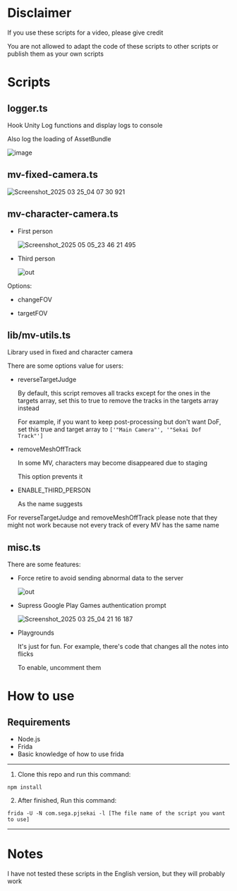 # Disclaimer
If you use these scripts for a video, please give credit

You are not allowed to adapt the code of these scripts to other scripts or publish them as your own scripts

# Scripts
## logger.ts
Hook Unity Log functions and display logs to console

Also log the loading of AssetBundle

![image](https://github.com/user-attachments/assets/86d89e18-2615-42e5-99f4-35a75a77600d)

## mv-fixed-camera.ts

![Screenshot_2025 03 25_04 07 30 921](https://github.com/user-attachments/assets/e34d21c3-00f4-458e-abc0-852615ea54e4)

## mv-character-camera.ts

- First person

  ![Screenshot_2025 05 05_23 46 21 495](https://github.com/user-attachments/assets/15216d7f-bacd-4a0d-a096-4800e38f7cf7)

- Third person

  ![out](https://github.com/user-attachments/assets/4b435987-d596-419e-88d2-48367a448349)

Options:

- changeFOV

- targetFOV

## lib/mv-utils.ts
Library used in fixed and character camera

There are some options value for users:

- reverseTargetJudge
  
  By default, this script removes all tracks except for the ones in the targets array, set this to true to remove the tracks in the targets array instead

  For example, if you want to keep post-processing but don't want DoF, set this true and target array to `['"Main Camera"', '"Sekai Dof Track"']`

- removeMeshOffTrack

  In some MV, characters may become disappeared due to staging

  This option prevents it

- ENABLE_THIRD_PERSON

  As the name suggests

For reverseTargetJudge and removeMeshOffTrack please note that they might not work because not every track of every MV has the same name

## misc.ts
There are some features:
- Force retire to avoid sending abnormal data to the server

  ![out](https://github.com/user-attachments/assets/712aa0b6-f172-4413-b464-b5ae287e0d6b)
  
- Supress Google Play Games authentication prompt

  ![Screenshot_2025 03 25_04 21 16 187](https://github.com/user-attachments/assets/05a01dbc-8b8e-45b6-9152-d9f3f767a356)

- Playgrounds

  It's just for fun. For example, there's code that changes all the notes into flicks

  To enable, uncomment them

# How to use
## Requirements
- Node.js
- Frida
- Basic knowledge of how to use frida

---

1. Clone this repo and run this command:
```
npm install
```
2. After finished, Run this command:
```
frida -U -N com.sega.pjsekai -l [The file name of the script you want to use]
```

---

# Notes
I have not tested these scripts in the English version, but they will probably work
